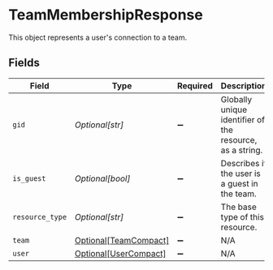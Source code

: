 # TeamMembershipResponse

This object represents a user's connection to a team.


## Fields

| Field                                                       | Type                                                        | Required                                                    | Description                                                 | Example                                                     |
| ----------------------------------------------------------- | ----------------------------------------------------------- | ----------------------------------------------------------- | ----------------------------------------------------------- | ----------------------------------------------------------- |
| `gid`                                                       | *Optional[str]*                                             | :heavy_minus_sign:                                          | Globally unique identifier of the resource, as a string.    | 12345                                                       |
| `is_guest`                                                  | *Optional[bool]*                                            | :heavy_minus_sign:                                          | Describes if the user is a guest in the team.               | false                                                       |
| `resource_type`                                             | *Optional[str]*                                             | :heavy_minus_sign:                                          | The base type of this resource.                             | task                                                        |
| `team`                                                      | [Optional[TeamCompact]](../../models/shared/teamcompact.md) | :heavy_minus_sign:                                          | N/A                                                         |                                                             |
| `user`                                                      | [Optional[UserCompact]](../../models/shared/usercompact.md) | :heavy_minus_sign:                                          | N/A                                                         |                                                             |